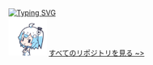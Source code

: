 <div align="left">
  <a href="https://github.com/chloethesis?tab=repositories">
    <img src="https://readme-typing-svg.demolab.com?font=Consolas&pause=1000&color=ffffff&width=435&lines=こんにちは、私のページへようこそ。訪問していただきありがとうございます。良い一日をお過ごしください" alt="Typing SVG" />
  </a>
</div>
<div align="left">
  <img width="15%" src="/assets/hmmpphh.gif">
<a href="https://github.com/chloethesis?tab=repositories">すべてのリポジトリを見る ~></a>
</div>
